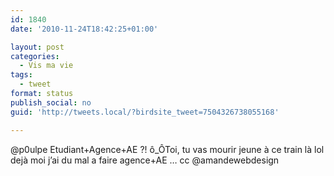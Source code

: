 ```yaml
---
id: 1840
date: '2010-11-24T18:42:25+01:00'

layout: post
categories:
  - Vis ma vie
tags:
  - tweet
format: status
publish_social: no
guid: 'http://tweets.local/?birdsite_tweet=7504326738055168'

---
```


@p0ulpe Etudiant+Agence+AE ?! ô\_ÔToi, tu vas mourir jeune à ce train là lol dejà moi j’ai du mal a faire agence+AE … cc @amandewebdesign